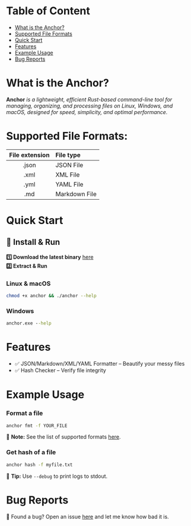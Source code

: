 # Table of Content

- [What is the Anchor?](#what-is-the-anchor)
- [Supported File Formats](#supported-file-formats)
- [Quick Start](#quick-start)
- [Features](#features)
- [Example Usage](#example-usage)
- [Bug Reports](#bug-reports)

# What is the Anchor?

**Anchor** _is a lightweight, efficient Rust-based command-line tool for managing, organizing, and processing files on Linux, Windows, and macOS, designed for speed, simplicity, and optimal performance._

# Supported File Formats:

| File extension | File type |
| :------------: | :-------- |
|     .json      | JSON File |
|      .xml      | XML File  |
|      .yml      | YAML File |
|      .md       | Markdown File |

# Quick Start

## 🚀 Install & Run  

**1️⃣ Download the latest binary** [here](https://github.com/Reim-developer/anchor/releases)  
**2️⃣ Extract & Run**  

### Linux & macOS
```sh
chmod +x anchor && ./anchor --help
```

### Windows
```cmd
anchor.exe --help
```

# Features

- ✅ JSON/Markdown/XML/YAML Formatter – Beautify your messy files  
- ✅ Hash Checker – Verify file integrity  

# Example Usage

### Format a file  
```sh
anchor fmt -f YOUR_FILE
```
📌 **Note:** See the list of supported formats [here](#supported-file-formats).

### Get hash of a file  
```sh
anchor hash -f myfile.txt
```
📌 **Tip:** Use `--debug` to print logs to stdout.

# Bug Reports

🐛 Found a bug? Open an issue [here](https://github.com/Reim-developer/anchor/issues) and let me know how bad it is.

